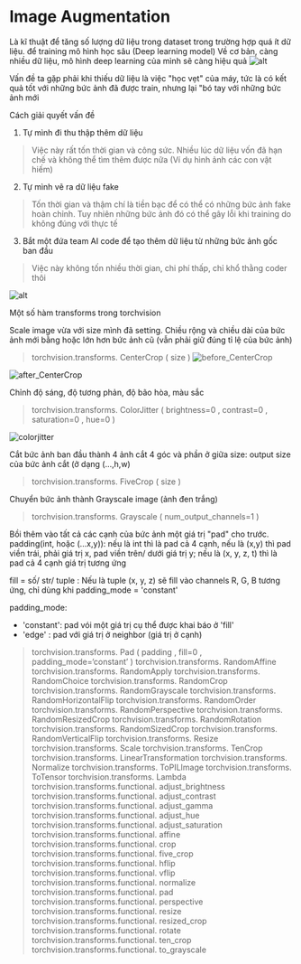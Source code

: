 
# Image Augmentation

Là kĩ thuật để tăng số lượng dữ liệu trong dataset trong trường hợp quá ít dữ liệu.
để training mô hình học sâu (Deep learning model)
Về cơ bản, càng nhiều dữ liệu, mô hình deep learning của mình sẽ càng hiệu quả
![alt](https://cdn.analyticsvidhya.com/wp-content/uploads/2021/03/Screenshot-from-2021-03-10-14-05-33.png)

Vấn đề ta gặp phải khi thiếu dữ liệu là việc "học vẹt" của máy, tức là có kết quả tốt với những bức ảnh đã được train, nhưng lại "bó tay với những bức ảnh mới 

Cách giải quyết vấn đề
1. Tự mình đi thu thập thêm dữ liệu
> Việc này rất tốn thời gian và công sức. Nhiều lúc dữ liệu vốn đã hạn chế và không thể tìm thêm được nữa (Ví dụ hình ảnh các con vật hiếm)

2. Tự mình vẽ ra dữ liệu fake
> Tốn thời gian và thậm chí là tiền bạc để có thể có những bức ảnh fake hoàn chỉnh. Tuy nhiên những bức ảnh đó có thể gây lỗi khi training do không đúng với thực tế

3. Bắt một đứa team AI code để tạo thêm dữ liệu từ những bức ảnh gốc ban đầu
> Việc này không tốn nhiều thời gian, chi phí thấp, chỉ khổ thằng coder thôi

![alt](https://paperswithcode.com/media/thumbnails/task/task-0000001560-029cbc00.jpg)

Một số hàm transforms trong torchvision


Scale image vừa với size mình đã setting. Chiều rộng và chiều dài của bức ảnh mới bằng hoặc lớn hơn bức ảnh cũ (vẫn phải giữ đúng tỉ lệ của bức ảnh) 
> torchvision.transforms. CenterCrop ( size )
![before_CenterCrop](https://i.stack.imgur.com/5YQBV.jpg)

![after_CenterCrop](https://i.stack.imgur.com/Bovxw.jpg)  

Chỉnh độ sáng, độ tương phản, độ bão hòa, màu sắc
> torchvision.transforms. ColorJitter ( brightness=0 , contrast=0 , saturation=0 , hue=0 )

![colorjitter](https://paperswithcode.com/media/methods/output_35_0_DxAQHli.png)

Cắt bức ảnh ban đầu thành 4 ảnh cắt 4 góc và phần ở giữa
size: output size của bức ảnh cắt (ở dạng (...,h,w)
>torchvision.transforms. FiveCrop ( size )

Chuyển bức ảnh thành Grayscale image (ảnh đen trắng)
>torchvision.transforms. Grayscale ( num_output_channels=1 )

 Bồi thêm vào tất cả các cạnh của bức ảnh một giá trị "pad" cho trước.
 padding(int, hoặc (...x,y)): nếu là int thì là pad cả 4 cạnh, 
 nếu là (x,y) thì pad viền trái, phải giá trị x, pad viền trên/ dưới giá trị y; 
 nếu là (x, y, z, t) thì là pad cả 4 cạnh giá trị tương ứng

fill = số/ str/ tuple : Nếu là tuple (x, y, z) sẽ fill vào channels R, G, B tương ứng, chỉ dùng khi padding_mode = 'constant'

padding_mode: 
* 'constant': pad vói một giá trị cụ thể được khai báo ở 'fill'
* 'edge' : pad với giá trị ở neighbor (giá trị ở cạnh) 
	
>torchvision.transforms. Pad ( padding , fill=0 , padding_mode=‘constant’ )
>torchvision.transforms. RandomAffine
>torchvision.transforms. RandomApply
>torchvision.transforms. RandomChoice
>torchvision.transforms. RandomCrop
>torchvision.transforms. RandomGrayscale
>torchvision.transforms. RandomHorizontalFlip
>torchvision.transforms. RandomOrder
>torchvision.transforms. RandomPerspective
>torchvision.transforms. RandomResizedCrop
>torchvision.transforms. RandomRotation
>torchvision.transforms. RandomSizedCrop
>torchvision.transforms. RandomVerticalFlip
>torchvision.transforms. Resize
>torchvision.transforms. Scale
>torchvision.transforms. TenCrop
>torchvision.transforms. LinearTransformation
>torchvision.transforms. Normalize
>torchvision.transforms. ToPILImage
>torchvision.transforms. ToTensor
>torchvision.transforms. Lambda
>torchvision.transforms.functional. adjust_brightness
>torchvision.transforms.functional. adjust_contrast
>torchvision.transforms.functional. adjust_gamma
>torchvision.transforms.functional. adjust_hue
>torchvision.transforms.functional. adjust_saturation
>torchvision.transforms.functional. affine
>torchvision.transforms.functional. crop
>torchvision.transforms.functional. five_crop
>torchvision.transforms.functional. hflip
>torchvision.transforms.functional. vflip
>torchvision.transforms.functional. normalize
>torchvision.transforms.functional. pad
>torchvision.transforms.functional. perspective
>torchvision.transforms.functional. resize
>torchvision.transforms.functional. resized_crop
>torchvision.transforms.functional. rotate
>torchvision.transforms.functional. ten_crop
>torchvision.transforms.functional. to_grayscale

